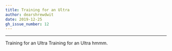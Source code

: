 ```yaml
---
title: Training for an Ultra
author: dearshrewdwit
date: 2019-12-25
gh_issue_number: 12
---
```


___

Training for an Ultra
Training for an Ultra
hmmm.

